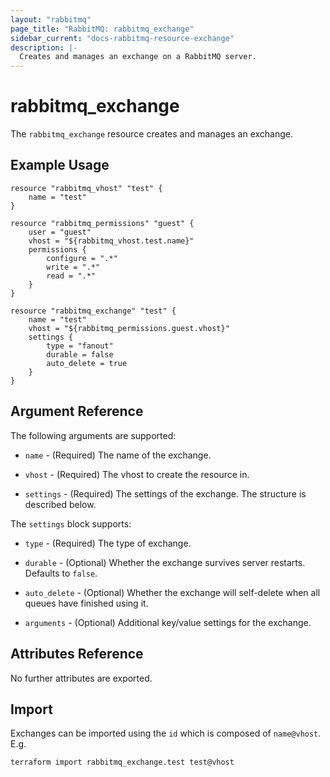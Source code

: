 ```yaml
---
layout: "rabbitmq"
page_title: "RabbitMQ: rabbitmq_exchange"
sidebar_current: "docs-rabbitmq-resource-exchange"
description: |-
  Creates and manages an exchange on a RabbitMQ server.
---
```


# rabbitmq\_exchange

The ``rabbitmq_exchange`` resource creates and manages an exchange.

## Example Usage

```
resource "rabbitmq_vhost" "test" {
    name = "test"
}

resource "rabbitmq_permissions" "guest" {
    user = "guest"
    vhost = "${rabbitmq_vhost.test.name}"
    permissions {
        configure = ".*"
        write = ".*"
        read = ".*"
    }
}

resource "rabbitmq_exchange" "test" {
    name = "test"
    vhost = "${rabbitmq_permissions.guest.vhost}"
    settings {
        type = "fanout"
        durable = false
        auto_delete = true
    }
}
```

## Argument Reference

The following arguments are supported:

* `name` - (Required) The name of the exchange.

* `vhost` - (Required) The vhost to create the resource in.

* `settings` - (Required) The settings of the exchange. The structure is
  described below.

The `settings` block supports:

* `type` - (Required) The type of exchange.

* `durable` - (Optional) Whether the exchange survives server restarts.
  Defaults to `false`.

* `auto_delete` - (Optional) Whether the exchange will self-delete when all
  queues have finished using it.

* `arguments` - (Optional) Additional key/value settings for the exchange.

## Attributes Reference

No further attributes are exported.

## Import

Exchanges can be imported using the `id` which is composed of  `name@vhost`.
E.g.

```
terraform import rabbitmq_exchange.test test@vhost
```
